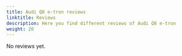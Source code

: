 ```yaml
---
title: Audi Q8 e-tron reviews
linktitle: Reviews
description: Here you find different reviews of Audi Q8 e-tron
weight: 20
---
```


No reviews yet.

